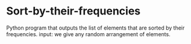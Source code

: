 # Sort-by-their-frequencies
Python program that outputs the list of elements that are sorted by their frequencies.
input:
we give any random arrangement of elements.
